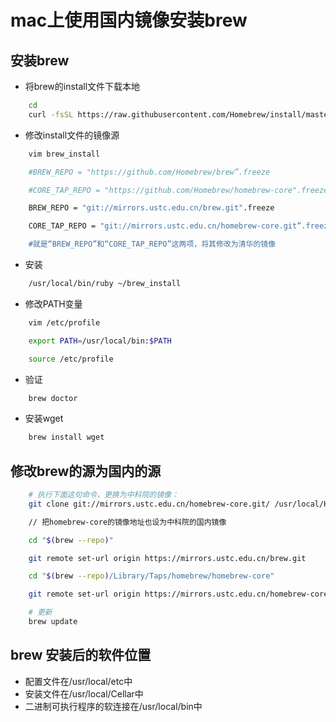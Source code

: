 # mac上使用国内镜像安装brew

## 安装brew

- 将brew的install文件下载本地

```bash
    cd
    curl -fsSL https://raw.githubusercontent.com/Homebrew/install/master/install >> brew_install
```

- 修改install文件的镜像源

```bash
    vim brew_install

    #BREW_REPO = "https://github.com/Homebrew/brew”.freeze

    #CORE_TAP_REPO = "https://github.com/Homebrew/homebrew-core".freeze

    BREW_REPO = "git://mirrors.ustc.edu.cn/brew.git".freeze

    CORE_TAP_REPO = "git://mirrors.ustc.edu.cn/homebrew-core.git”.freeze

    #就是“BREW_REPO”和“CORE_TAP_REPO”这两项，将其修改为清华的镜像
```

- 安装

```bash
    /usr/local/bin/ruby ~/brew_install
```

- 修改PATH变量

```bash
    vim /etc/profile

    export PATH=/usr/local/bin:$PATH

    source /etc/profile
```

- 验证

```bash
    brew doctor
```

- 安装wget

```bash
    brew install wget
```

## 修改brew的源为国内的源

```bash
    # 执行下面这句命令，更换为中科院的镜像：
    git clone git://mirrors.ustc.edu.cn/homebrew-core.git/ /usr/local/Homebrew/Library/Taps/homebrew/homebrew-core --depth=1

    // 把homebrew-core的镜像地址也设为中科院的国内镜像

    cd "$(brew --repo)" 

    git remote set-url origin https://mirrors.ustc.edu.cn/brew.git

    cd "$(brew --repo)/Library/Taps/homebrew/homebrew-core" 

    git remote set-url origin https://mirrors.ustc.edu.cn/homebrew-core.git

    # 更新
    brew update
```

## brew 安装后的软件位置

- 配置文件在/usr/local/etc中
- 安装文件在/usr/local/Cellar中
- 二进制可执行程序的软连接在/usr/local/bin中
